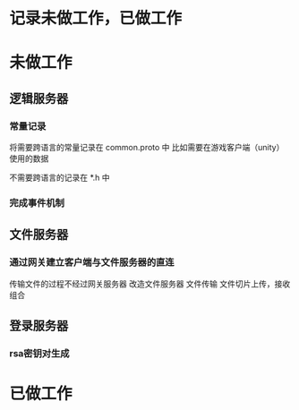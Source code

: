 # 记录未做工作，已做工作


# 未做工作

## 逻辑服务器

### 常量记录
将需要跨语言的常量记录在 common.proto 中
比如需要在游戏客户端（unity）使用的数据

不需要跨语言的记录在 *.h 中

### 完成事件机制


## 文件服务器
### 通过网关建立客户端与文件服务器的直连
传输文件的过程不经过网关服务器
改造文件服务器
文件传输
文件切片上传，接收组合


## 登录服务器
### rsa密钥对生成


# 已做工作
